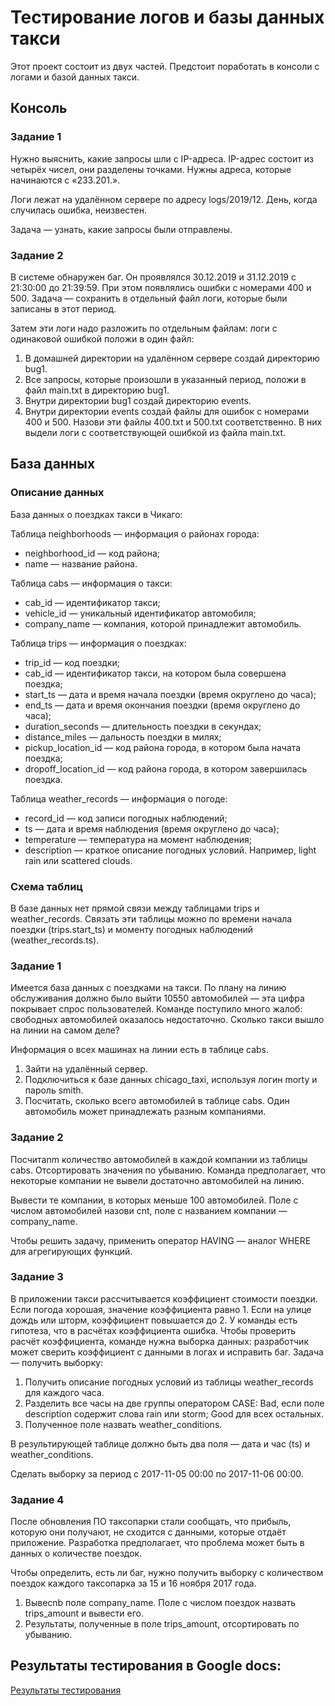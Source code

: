 # Тестирование логов и базы данных такси
Этот проект состоит из двух частей. Предстоит поработать в консоли с логами и базой данных такси.
## Консоль
### Задание 1
Нужно выяснить, какие запросы шли с IP-адреса. IP-адрес состоит из четырёх чисел, они разделены точками. Нужны адреса, которые начинаются с «233.201.».

Логи лежат на удалённом сервере по адресу logs/2019/12. День, когда случилась ошибка, неизвестен. 

Задача — узнать, какие запросы были отправлены. 

### Задание 2
В системе обнаружен баг. Он проявлялся 30.12.2019 и 31.12.2019 с 21:30:00 до 21:39:59. При этом появлялись ошибки с номерами 400 и 500. Задача — сохранить в отдельный файл логи, которые были записаны в этот период. 

Затем эти логи надо разложить по отдельным файлам: логи с одинаковой ошибкой положи в один файл:
1. В домашней директории на удалённом сервере создай директорию bug1.
2. Все запросы, которые произошли в указанный период, положи в файл main.txt в директорию bug1.
3. Внутри директории bug1 создай директорию events.
4. Внутри директории events создай файлы для ошибок с номерами 400 и 500. Назови эти файлы 400.txt и 500.txt соответственно. В них выдели логи с соответствующей ошибкой из файла main.txt.

## База данных
### Описание данных
База данных о поездках такси в Чикаго:

Таблица neighborhoods — информация о районах города:
- neighborhood_id — код района;
- name — название района.

Таблица cabs — информация о такси:
- cab_id — идентификатор такси;
- vehicle_id — уникальный идентификатор автомобиля;
- company_name — компания, которой принадлежит автомобиль.

Таблица trips — информация о поездках:
- trip_id — код поездки;
- cab_id — идентификатор такси, на котором была совершена поездка;
- start_ts — дата и время начала поездки (время округлено до часа);
- end_ts — дата и время окончания поездки (время округлено до часа);
- duration_seconds — длительность поездки в секундах;
- distance_miles — дальность поездки в милях;
- pickup_location_id — код района города, в котором была начата поездка;
- dropoff_location_id — код района города, в котором завершилась поездка.

Таблица weather_records — информация о погоде:
- record_id — код записи погодных наблюдений;
- ts — дата и время наблюдения (время округлено до часа);
- temperature — температура на момент наблюдения;
- description — краткое описание погодных условий. Например, light rain или scattered clouds.

### Схема таблиц
В базе данных нет прямой связи между таблицами trips и weather_records. Связать эти таблицы можно по времени начала поездки (trips.start_ts) и моменту погодных наблюдений (weather_records.ts).

### Задание 1
Имеется база данных с поездками на такси. По плану на линию обслуживания должно было выйти 10550 автомобилей — эта цифра покрывает спрос пользователей. Команде поступило много жалоб: свободных автомобилей оказалось недостаточно. Сколько такси вышло на линии на самом деле? 

Информация о всех машинах на линии есть в таблице cabs.
1. Зайти на удалённый сервер.
2. Подключиться к базе данных chicago_taxi, используя логин morty и пароль smith.
3. Посчитать, сколько всего автомобилей в таблице cabs. Один автомобиль может принадлежать разным компаниями.

### Задание 2
Посчитаnm количество автомобилей в каждой компании из таблицы cabs. Отсортировать значения по убыванию. Команда предполагает, что некоторые компании не вывели достаточно автомобилей на линию. 

Вывести те компании, в которых меньше 100 автомобилей. Поле с числом автомобилей назови cnt, поле с названием компании — company_name.

Чтобы решить задачу, применить оператор HAVING — аналог WHERE для агрегирующих функций. 

### Задание 3
В приложении такси рассчитывается коэффициент стоимости поездки. Если погода хорошая, значение коэффициента равно 1. Если на улице дождь или шторм, коэффициент повышается до 2. У команды есть гипотеза, что в расчётах коэффициента ошибка. Чтобы проверить расчёт коэффициента, команде нужна выборка данных: разработчик может сверить коэффициент с данными в логах и исправить баг. Задача — получить выборку:
1. Получить описание погодных условий из таблицы weather_records для каждого часа.
2. Разделить все часы на две группы оператором CASE: Bad, если поле description содержит слова rain или storm; Good для всех остальных.
3. Полученное поле назвать weather_conditions.

В результирующей таблице должно быть два поля — дата и час (ts) и weather_conditions.

Сделать выборку за период с 2017-11-05 00:00 по 2017-11-06 00:00.

### Задание 4
После обновления ПО таксопарки стали сообщать, что прибыль, которую они получают, не сходится с данными, которые отдаёт приложение. Разработка предполагает, что проблема может быть в данных о количестве поездок. 

Чтобы определить, есть ли баг, нужно получить выборку с количеством поездок каждого таксопарка за 15 и 16 ноября 2017 года. 
1. Вывеcnb поле company_name. Поле с числом поездок назвать trips_amount и вывести его.
2. Результаты, полученные в поле trips_amount, отсортировать по убыванию.

## Результаты тестирования в Google docs:
[Результаты тестирования](https://docs.google.com/document/d/1CFDjJ2M5xhOE4p9ZzJJNp8c91YSEOoCSQbItemGtRrw/edit?usp=sharing "Google docs")
